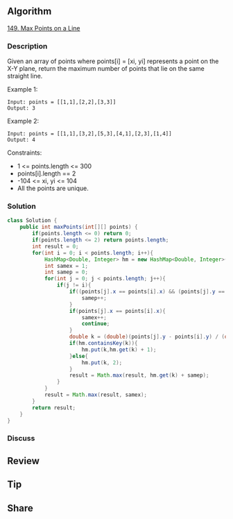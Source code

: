 ## Algorithm

[149. Max Points on a Line](https://leetcode.com/problems/max-points-on-a-line/)

### Description

Given an array of points where points[i] = [xi, yi] represents a point on the X-Y plane, return the maximum number of points that lie on the same straight line.


Example 1:

```
Input: points = [[1,1],[2,2],[3,3]]
Output: 3
```

Example 2:

```
Input: points = [[1,1],[3,2],[5,3],[4,1],[2,3],[1,4]]
Output: 4
```

Constraints:

- 1 <= points.length <= 300
- points[i].length == 2
- -104 <= xi, yi <= 104
- All the points are unique.

### Solution

```java
class Solution {
    public int maxPoints(int[][] points) {
        if(points.length <= 0) return 0;
        if(points.length <= 2) return points.length;
        int result = 0;
        for(int i = 0; i < points.length; i++){
            HashMap<Double, Integer> hm = new HashMap<Double, Integer>();
            int samex = 1;
            int samep = 0;
            for(int j = 0; j < points.length; j++){
                if(j != i){
                    if((points[j].x == points[i].x) && (points[j].y == points[i].y)){
                        samep++;
                    }
                    if(points[j].x == points[i].x){
                        samex++;
                        continue;
                    }
                    double k = (double)(points[j].y - points[i].y) / (double)(points[j].x - points[i].x);
                    if(hm.containsKey(k)){
                        hm.put(k,hm.get(k) + 1);
                    }else{
                        hm.put(k, 2);
                    }
                    result = Math.max(result, hm.get(k) + samep);
                }
            }
            result = Math.max(result, samex);
        }
        return result;
    }
}
```

### Discuss

## Review


## Tip


## Share
